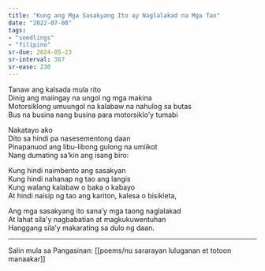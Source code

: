 ```yaml
---
title: "Kung ang Mga Sasakyang Ito ay Naglalakad na Mga Tao"
date: "2022-07-08"
tags:
- "seedlings"
- "filipino"
sr-due: 2024-05-23
sr-interval: 367
sr-ease: 230
---
```


Tanaw ang kalsada mula rito  
Dinig ang maiingay na ungol ng mga makina  
Motorsiklong umuungol na kalabaw na nahulog sa butas  
Bus na busina nang busina para motorsiklo’y tumabi  

Nakatayo ako  
Dito sa hindi pa nasesementong daan  
Pinapanuod ang libu-libong gulong na umiikot  
Nang dumating sa’kin ang isang biro:  

Kung hindi naimbento ang sasakyan  
Kung hindi nahanap ng tao ang langis  
Kung walang kalabaw o baka o kabayo  
At hindi naisip ng tao ang kariton, kalesa o bisikleta,  

Ang mga sasakyang ito sana’y mga taong naglalakad  
At lahat sila'y nagbabatian at magkukuwentuhan  
Hanggang sila’y makarating sa dulo ng daan.  

***
Salin mula sa Pangasinan: [[poems/nu sararayan luluganan et totoon manaakar]]